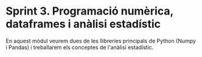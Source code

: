 # Sprint 3. Programació numèrica, dataframes i anàlisi estadístic
En aquest mòdul veurem dues de les llibreries principals de Python (Numpy i Pandas) i treballarem els conceptes de l'anàlisi estadístic.
